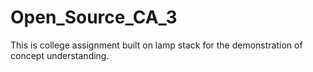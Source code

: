 # Open_Source_CA_3
This is college assignment built on lamp stack for the demonstration of concept understanding.
